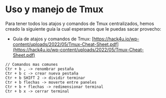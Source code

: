 # Uso y manejo de Tmux

Para tener todos los atajos y comandos de Tmux centralizados, hemos creado la siguiente guía la cual esperamos que le puedas sacar provecho:

* Guía de atajos y comandos de Tmux: [https://hack4u.io/wp-content/uploads/2022/05/Tmux-Cheat-Sheet.pdf](https://hack4u.io/wp-content/uploads/2022/05/Tmux-Cheat-Sheet.pdf)

```
// Comandos mas comunes
Ctr + b , -> renombrar pestaña 
Ctr + b c -> crear nueva pestaña
Ctr + b SHIFT 2 -> dividir terminar
Ctr + b flechas -> moverte entre paneles
Ctr + b + flechas -> redimensionar terminal
Ctr + b x -> cerrar terminal
```
